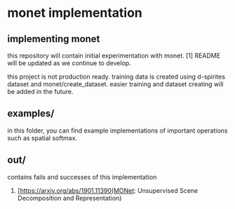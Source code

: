 # monet implementation

## implementing monet
this repository will contain initial experimentation with monet. [1] README will be updated as we continue to develop.

this project is not production ready. training data is created using
d-spirites dataset and monet/create_dataset. easier training and dataset
creating will be added in the future.

## examples/
in this folder, you can find example implementations of important 
operations such as spatial softmax.

## out/
contains fails and successes of this implementation

1. [https://arxiv.org/abs/1901.11390(MONet: Unsupervised Scene Decomposition and Representation)
